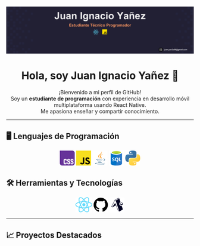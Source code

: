 <p align="center">
  <img src="./assets/Icons/Banner Linkedin.svg" alt="Banner" />
</p>

<h1 align="center">Hola, soy Juan Ignacio Yañez 👋</h1>

<p align="center">
  ¡Bienvenido a mi perfil de GitHub!<br>
  Soy un <strong>estudiante de programación</strong> con experiencia en desarrollo móvil multiplataforma usando React Native.<br>
  Me apasiona enseñar y compartir conocimiento.
</p>

---

## 🖥️ Lenguajes de Programación

<p align="center">
  <img src="./assets/Icons/Official_CSS_Logo.svg.png" alt="CSS" height="40"/>
  <img src="./assets/Icons/Unofficial_JavaScript_logo_2.svg.png" alt="JavaScript" height="40"/>
  <img src="./assets/Icons/181_Java_logo_logos-512.webp" alt="Java" height="40"/>
  <img src="./assets/Icons/SQL.png" alt="SQL" height="40"/>
  <img src="./assets/Icons/Python-logo-notext.svg.png" alt="Python" height="40"/>
</p>

## 🛠️ Herramientas y Tecnologías

<p align="center">
  <img src="./assets/Icons/React-icon.svg.png" alt="React" height="40"/>
  <img src="./assets/Icons/GitHub_Invertocat_Logo.svg.png" alt="GitHub" height="40"/>
  <img src="./assets/Icons/ExpoLogo.png" alt="Expo" height="40"/>
</p>

---

## 📈 Proyectos Destacados

<!-- Aquí puedes agregar una lista de tus proyectos más importantes con enlaces y descripciones breves. Ejemplo:
- [Nombre del Proyecto](URL) - Breve descripción.
-->
